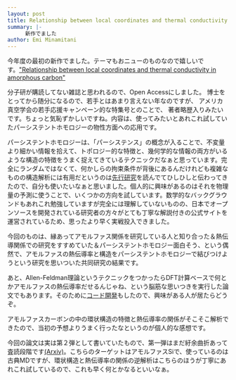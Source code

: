 ```yaml
---
layout: post
title: Relationship between local coordinates and thermal conductivity in amorphous carbon
summary: |-
    　新作でました
author: Emi Minamitani
---
```

今年度の最初の新作でました。テーマもおニューのものなので嬉しいです。["Relationship between local coordinates and thermal conductivity in amorphous carbon"](https://avs.scitation.org/doi/10.1116/6.0001744)

分子研が購読してない雑誌と思われるので、Open Accessにしました。
博士をとってから随分になるので、若手とはあまり言えない年なのですが、
アメリカ真空学会の若手応援キャンペーン的な特集号とのことで、
著者略歴入りみたいです。ちょっと気恥ずかしいですね。内容は、使ってみたいとあれこれ試していたパーシステントホモロジーの物性方面への応用です。

パーシステントホモロジーは、「パーシステンス」の概念が入ることで、不変量より細かい情報を拾えて、トポロジー的な特徴と、幾何学的な情報の両方がいるような構造の特徴をうまく捉えてきているテクニックだなぁと思っています。完全にランダムではなくて、何かしらの拘束条件が背後にあるんだけれども複雑なものの構造解析には有用だというのは[先行研究](https://www.pnas.org/doi/abs/10.1073/pnas.1520877113)を読んでてひしひしと伝わってきたので、自分も使いたいなぁと思いました。個人的に興味があるのはそれを物理量の予測に使うことで、いくつかの方向を試しています。数学的なバックグラウンドもあれこれ勉強していますが完全には理解していないものの、日本でオープンソースを開発されている研究者の方々がとても丁寧な解説付きの公式サイトを運営されているため、思ったより早く実戦投入できました。

今回のものは、縁あってアモルファス関係を研究している人と知り合った＆熱伝導関係での研究をすすめていた＆パーシステントホモロジー面白そう、という偶然で、アモルファスの熱伝導率と構造をパーシステントホモロジーで結びつけようという研究を思いついた共同研究の結果です。

あと、Allen-Feldman理論というテクニックをつかったらDFT計算ベースで何とかアモルファスの熱伝導率だせるんじゃね、という脳筋な思いつきを実行した論文でもあります。そのために[コード開発](https://github.com/eminamitani/thermal_conductivity_code)もしたので、興味がある人が居たらどうぞ。

アモルファスカーボンの中の環状構造の特徴と熱伝導率の関係がそこそこ解析できたので、当初の予想よりうまく行ったなというのが個人的な感想です。

今回の論文は実は第２弾として書いていたもので、第一弾はまだ紆余曲折あって査読段階です[(Arxiv)](https://arxiv.org/abs/2107.05865)。こちらのターゲットはアモルファスSiで、使っているのは古典MDですが、環状構造と熱伝導率の関係の逆解析はこちらのほうが丁寧にあれこれ試しているので、これも早く何とかなるといいなぁ。